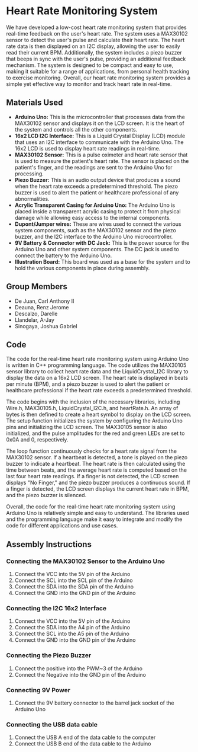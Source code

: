 # Heart Rate Monitoring System

We have developed a low-cost heart rate monitoring system that provides real-time feedback on the user's heart rate. The system uses a MAX30102 sensor to detect the user's pulse and calculate their heart rate. The heart rate data is then displayed on an I2C display, allowing the user to easily read their current BPM. Additionally, the system includes a piezo buzzer that beeps in sync with the user's pulse, providing an additional feedback mechanism. The system is designed to be compact and easy to use, making it suitable for a range of applications, from personal health tracking to exercise monitoring. Overall, our heart rate monitoring system provides a simple yet effective way to monitor and track heart rate in real-time.

## Materials Used

- **Arduino Uno:** This is the microcontroller that processes data from the MAX30102 sensor and displays it on the LCD screen. It is the heart of the system and controls all the other components.
- **16x2 LCD I2C Interface:** This is a Liquid Crystal Display (LCD) module that uses an I2C interface to communicate with the Arduino Uno. The 16x2 LCD is used to display heart rate readings in real-time.
- **MAX30102 Sensor:** This is a pulse oximeter and heart rate sensor that is used to measure the patient's heart rate. The sensor is placed on the patient's finger, and the readings are sent to the Arduino Uno for processing.
- **Piezo Buzzer:** This is an audio output device that produces a sound when the heart rate exceeds a predetermined threshold. The piezo buzzer is used to alert the patient or healthcare professional of any abnormalities.
- **Acrylic Transparent Casing for Arduino Uno:** The Arduino Uno is placed inside a transparent acrylic casing to protect it from physical damage while allowing easy access to the internal components.
- **Dupont/Jumper wires:** These are wires used to connect the various system components, such as the MAX30102 sensor and the piezo buzzer, and the I2C interface to the Arduino Uno microcontroller.
- **9V Battery & Connector with DC Jack:** This is the power source for the Arduino Uno and other system components. The DC jack is used to connect the battery to the Arduino Uno.
- **Illustration Board:** This board was used as a base for the system and to hold the various components in place during assembly.

## Group Members

- De Juan, Carl Anthony II
- Deauna, Renz Jerome
- Descalzo, Darelle
- Llandelar, A-Jay
- Sinogaya, Joshua Gabriel

## Code

The code for the real-time heart rate monitoring system using Arduino Uno is written in C++ programming language. The code utilizes the MAX30105 sensor library to collect heart rate data and the LiquidCrystal_I2C library to display the data on a 16x2 LCD screen. The heart rate is displayed in beats per minute (BPM), and a piezo buzzer is used to alert the patient or healthcare professional if the heart rate exceeds a predetermined threshold.

The code begins with the inclusion of the necessary libraries, including Wire.h, MAX30105.h, LiquidCrystal_I2C.h, and heartRate.h. An array of bytes is then defined to create a heart symbol to display on the LCD screen. The setup function initializes the system by configuring the Arduino Uno pins and initializing the LCD screen. The MAX30105 sensor is also initialized, and the pulse amplitudes for the red and green LEDs are set to 0x0A and 0, respectively.

The loop function continuously checks for a heart rate signal from the MAX30102 sensor. If a heartbeat is detected, a tone is played on the piezo buzzer to indicate a heartbeat. The heart rate is then calculated using the time between beats, and the average heart rate is computed based on the last four heart rate readings. If a finger is not detected, the LCD screen displays "No Finger," and the piezo buzzer produces a continuous sound. If a finger is detected, the LCD screen displays the current heart rate in BPM, and the piezo buzzer is silenced.

Overall, the code for the real-time heart rate monitoring system using Arduino Uno is relatively simple and easy to understand. The libraries used and the programming language make it easy to integrate and modify the code for different applications and use cases.

## Assembly Instructions

### Connecting the MAX30102 Sensor to the Arduino Uno

1. Connect the VCC into the 5V pin of the Arduino
2. Connect the SCL into the SCL pin of the Arduino
3. Connect the SDA into the SDA pin of the Arduino
4. Connect the GND into the GND pin of the Arduino

### Connecting the I2C 16x2 Interface

1. Connect the VCC into the 5V pin of the Arduino
2. Connect the SDA into the A4 pin of the Arduino
3. Connect the SCL into the A5 pin of the Arduino
4. Connect the GND into the GND pin of the Arduino

### Connecting the Piezo Buzzer

1. Connect the positive into the PWM~3 of the Arduino
2. Connect the Negative into the GND pin of the Arduino

### Connecting 9V Power

1. Connect the 9V battery connector to the barrel jack socket of the Arduino Uno

### Connecting the USB data cable

1. Connect the USB A end of the data cable to the computer
2. Connect the USB B end of the data cable to the Arduino
